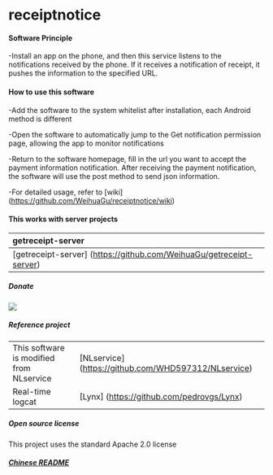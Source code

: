# receiptnotice

#### Software Principle

-Install an app on the phone, and then this service listens to the notifications received by the phone. If it receives a notification of receipt, it pushes the information to the specified URL.

#### How to use this software

-Add the software to the system whitelist after installation, each Android method is different

-Open the software to automatically jump to the Get notification permission page, allowing the app to monitor notifications

-Return to the software homepage, fill in the url you want to accept the payment information notification. After receiving the payment notification, the software will use the post method to send json information.

-For detailed usage, refer to [wiki] (https://github.com/WeihuaGu/receiptnotice/wiki)

#### This works with server projects

| getreceipt-server |
|:-|
| [getreceipt-server] (https://github.com/WeihuaGu/getreceipt-server) |

##### Donate
[![](https://img.shields.io/badge/%E6%8D%90%E5%8A%A9-%E6%94%AF%E4%BB%98%E5%AE%9D%7C%E5%BE%AE%E4%BF%A1%7C%E4%BA%91%E9%97%AA%E4%BB%98%7CPayPal-green.svg)](https://weihuagu.github.io/donate)


##### Reference project
| ||
|-|-|
| This software is modified from NLservice | [NLservice] (https://github.com/WHD597312/NLservice) |
| Real-time logcat | [Lynx] (https://github.com/pedrovgs/Lynx) |

##### Open source license
This project uses the standard Apache 2.0 license

##### [Chinese README](https://github.com/WeihuaGu/receiptnotice/blob/master/README-zh.md)
